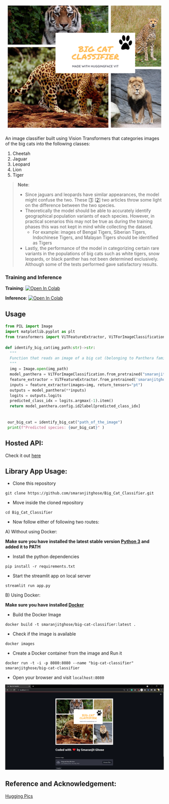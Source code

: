 <p align = "center"><img src = "./assets/banner_img.png"></p>

An image classifier built using Vision Transformers that categories images of the big cats into the following classes:

1. Cheetah
2. Jaguar
3. Leopard
4. Lion
5. Tiger

> **Note**:
>
> - Since jaguars and leopards have similar appearances, the model might confuse the two. These [[1](https://www.nationalgeographic.com/animals/article/animals-big-cats-jaguars-leopards)] [[2](https://safarisafricana.com/jaguar-v-leopard/)] two articles throw some light on the difference between the two species.
> - Theoretically the model should be able to accurately identify geographical population variants of each species. However, in practical scenarios this may not be true as during the training phases this was not kept in mind while collecting the dataset.
>   - For example: images of Bengal Tigers, Siberian Tigers, Indochinese Tigers, and Malayan Tigers should be identified as Tigers
> - Lastly, the performance of the model in categorizing certain rare variants in the populations of big cats such as white tigers, snow leopards, or black panther has not been determined exclusively. Although some of the tests performed gave satisfactory results.

### Training and Inference

**Training**: [![Open In Colab](https://colab.research.google.com/assets/colab-badge.svg)](https://colab.research.google.com/github/smaranjitghose/Big_Cat_Classifier/blob/master/notebooks/Big_Cat_Classifier.ipynb)

**Inference**: [![Open In Colab](https://colab.research.google.com/assets/colab-badge.svg)](https://colab.research.google.com/github/smaranjitghose/Big_Cat_Classifier/blob/master/notebooks/Big_Cat_Classifier_Inference.ipynb)

## Usage

```python
from PIL import Image
import matplotlib.pyplot as plt
from transformers import ViTFeatureExtractor, ViTForImageClassification

def identify_big_cat(img_path:str)->str:
  """
  Function that reads an image of a big cat (belonging to Panthera family) and returns the corresponding species
  """
  img = Image.open(img_path)
  model_panthera = ViTForImageClassification.from_pretrained("smaranjitghose/big-cat-classifier")
  feature_extractor = ViTFeatureExtractor.from_pretrained('smaranjitghose/big-cat-classifier')
  inputs = feature_extractor(images=img, return_tensors="pt")
  outputs = model_panthera(**inputs)
  logits = outputs.logits
  predicted_class_idx = logits.argmax(-1).item()
  return model_panthera.config.id2label[predicted_class_idx]


 our_big_cat = identify_big_cat("path_of_the_image")
 print(f"Predicted species: {our_big_cat}" )
```

## Hosted API:

Check it out [here](https://huggingface.co/smaranjitghose/big-cat-classifier)

## Library App Usage:

- Clone this repository

```
git clone https://github.com/smaranjitghose/Big_Cat_Classifier.git
```

- Move inside the cloned repository

```
cd Big_Cat_Classifier
```

- Now follow either of following two routes:

A) Without using Docker:

**Make sure you have installed the latest stable version [Python 3](https://www.python.org/downloads/) and added it to PATH**

- Install the python dependencies

```
pip install -r requirements.txt
```

- Start the streamlit app on local server

```
streamlit run app.py
```

B) Using Docker:

**Make sure you have installed [Docker](https://docs.docker.com/engine/install/)**

- Build the Docker Image

```
docker build -t smaranjitghose/big-cat-classifier:latest .
```

- Check if the image is available

```
docker images
```

- Create a Docker container from the image and Run it

```
docker run -t -i -p 8080:8080 --name "big-cat-classifier" smaranjitghose/big-cat-classifier
```

- Open your browser and visit `localhost:8080`

![Streamlit App](./assets/streamlit_app.png)

## Reference and Acknowledgement:

[Hugging Pics](https://github.com/nateraw/huggingpics)
